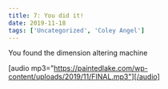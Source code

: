 ```yaml
---
title: 7: You did it!
date: 2019-11-18
tags: ['Uncategorized', 'Coley Angel']
---
```


You found the dimension altering machine

[audio mp3="https://paintedlake.com/wp-content/uploads/2019/11/FINAL.mp3"][/audio]
